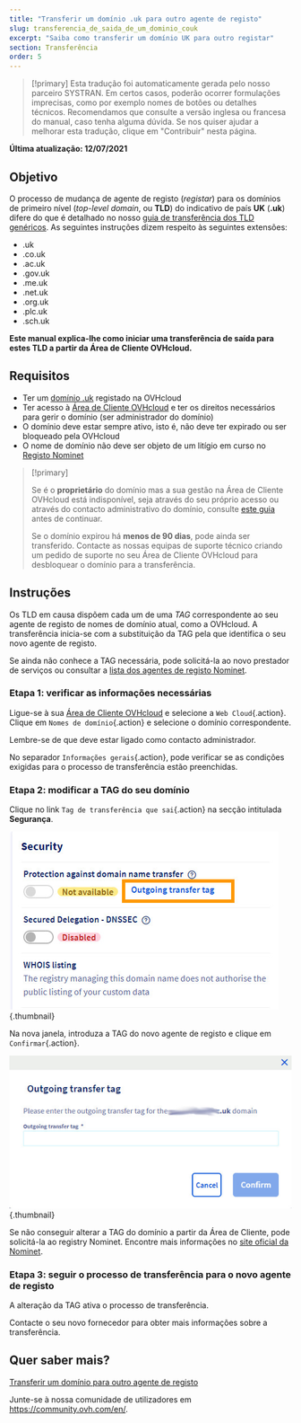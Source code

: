 ```yaml
---
title: "Transferir um domínio .uk para outro agente de registo"
slug: transferencia_de_saida_de_um_dominio_couk
excerpt: "Saiba como transferir um domínio UK para outro registar"
section: Transferência
order: 5
---
```


> [!primary]
> Esta tradução foi automaticamente gerada pelo nosso parceiro SYSTRAN. Em certos casos, poderão ocorrer formulações imprecisas, como por exemplo nomes de botões ou detalhes técnicos. Recomendamos que consulte a versão inglesa ou francesa do manual, caso tenha alguma dúvida. Se nos quiser ajudar a melhorar esta tradução, clique em "Contribuir" nesta página.
>

**Última atualização: 12/07/2021**

## Objetivo

O processo de mudança de agente de registo (*registar*) para os domínios de primeiro nível (*top-level domain*, ou **TLD**) do indicativo de país **UK** (**.uk**) difere do que é detalhado no nosso [guia de transferência dos TLD genéricos](../transferencia_de_saida_de_um_nome_de_dominio_generico_ou_geografico/). As seguintes instruções dizem respeito às seguintes extensões:

- .uk
- .co.uk
- .ac.uk
- .gov.uk
- .me.uk
- .net.uk
- .org.uk
- .plc.uk
- .sch.uk

**Este manual explica-lhe como iniciar uma transferência de saída para estes TLD a partir da Área de Cliente OVHcloud.**

## Requisitos

- Ter um [domínio .uk](https://www.ovhcloud.com/pt/domains/) registado na OVHcloud
- Ter acesso à [Área de Cliente OVHcloud](https://www.ovh.com/auth/?action=gotomanager&from=https://www.ovh.pt/&ovhSubsidiary=pt) e ter os direitos necessários para gerir o domínio (ser administrador do domínio)
- O domínio deve estar sempre ativo, isto é, não deve ter expirado ou ser bloqueado pela OVHcloud
- O nome de domínio não deve ser objeto de um litígio em curso no [Registo Nominet](https://www.nominet.uk/)

> [!primary]
>
> Se é o **proprietário** do domínio mas a sua gestão na Área de Cliente OVHcloud está indisponível, seja através do seu próprio acesso ou através do contacto administrativo do domínio, consulte [este guia](../../customer/gestao_dos_contactos/#caso-especifico-de-um-proprietario-de-dominio) antes de continuar.
>
> Se o domínio expirou há **menos de 90 dias**, pode ainda ser transferido. Contacte as nossas equipas de suporte técnico criando um pedido de suporte no seu Área de Cliente OVHcloud para desbloquear o domínio para a transferência.
>

## Instruções

Os TLD em causa dispõem cada um de uma *TAG* correspondente ao seu agente de registo de nomes de domínio atual, como a OVHcloud. A transferência inicia-se com a substituição da TAG pela que identifica o seu novo agente de registo.

Se ainda não conhece a TAG necessária, pode solicitá-la ao novo prestador de serviços ou consultar a [lista dos agentes de registo Nominet](https://registrars.nominet.uk/uk-namespace/registrar-agreement/list-of-registrars/).

### Etapa 1: verificar as informações necessárias

Ligue-se à sua [Área de Cliente OVHcloud](https://www.ovh.com/auth/?action=gotomanager&from=https://www.ovh.pt/&ovhSubsidiary=pt) e selecione a `Web Cloud`{.action}. Clique em `Nomes de domínio`{.action} e selecione o domínio correspondente.

Lembre-se de que deve estar ligado como contacto administrador.

No separador `Informações gerais`{.action}, pode verificar se as condições exigidas para o processo de transferência estão preenchidas.


### Etapa 2: modificar a TAG do seu domínio

Clique no link `Tag de transferência que sai`{.action} na secção intitulada **Segurança**.

![transferência de saída](images/img_4267.jpg){.thumbnail}

Na nova janela, introduza a TAG do novo agente de registo e clique em `Confirmar`{.action}.

![transferência de saída](images/img_4268.jpg){.thumbnail}

Se não conseguir alterar a TAG do domínio a partir da Área de Cliente, pode solicitá-la ao registry Nominet. Encontre mais informações no [site oficial da Nominet](https://www.nominet.uk/domain-support/).

### Etapa 3: seguir o processo de transferência para o novo agente de registo

A alteração da TAG ativa o processo de transferência.

Contacte o seu novo fornecedor para obter mais informações sobre a transferência.

## Quer saber mais?

[Transferir um domínio para outro agente de registo](../transferencia_de_saida_de_um_nome_de_dominio_generico_ou_geografico/)

Junte-se à nossa comunidade de utilizadores em <https://community.ovh.com/en/>.